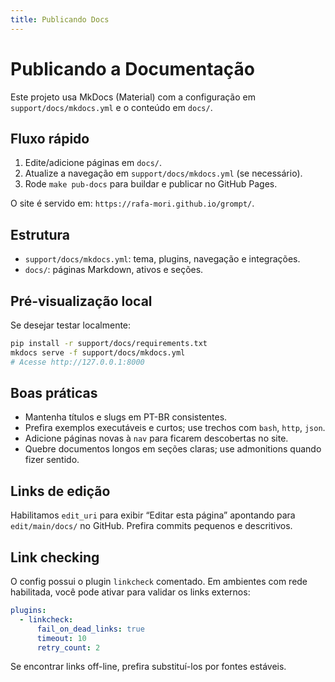 ```yaml
---
title: Publicando Docs
---
```


# Publicando a Documentação

Este projeto usa MkDocs (Material) com a configuração em `support/docs/mkdocs.yml` e o conteúdo em `docs/`.

## Fluxo rápido

1. Edite/adicione páginas em `docs/`.
2. Atualize a navegação em `support/docs/mkdocs.yml` (se necessário).
3. Rode `make pub-docs` para buildar e publicar no GitHub Pages.

O site é servido em: `https://rafa-mori.github.io/grompt/`.

## Estrutura

- `support/docs/mkdocs.yml`: tema, plugins, navegação e integrações.
- `docs/`: páginas Markdown, ativos e seções.

## Pré-visualização local

Se desejar testar localmente:

```bash
pip install -r support/docs/requirements.txt
mkdocs serve -f support/docs/mkdocs.yml
# Acesse http://127.0.0.1:8000
```

## Boas práticas

- Mantenha títulos e slugs em PT-BR consistentes.
- Prefira exemplos executáveis e curtos; use trechos com `bash`, `http`, `json`.
- Adicione páginas novas à `nav` para ficarem descobertas no site.
- Quebre documentos longos em seções claras; use admonitions quando fizer sentido.

## Links de edição

Habilitamos `edit_uri` para exibir “Editar esta página” apontando para `edit/main/docs/` no GitHub. Prefira commits pequenos e descritivos.

## Link checking

O config possui o plugin `linkcheck` comentado. Em ambientes com rede habilitada, você pode ativar para validar os links externos:

```yaml
plugins:
  - linkcheck:
      fail_on_dead_links: true
      timeout: 10
      retry_count: 2
```

Se encontrar links off-line, prefira substituí-los por fontes estáveis.
